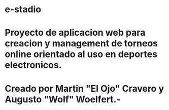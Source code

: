 # e-stadio
# Proyecto de aplicacion web para creacion y management de torneos online orientado al uso en deportes electronicos.
# Creado por Martin "El Ojo" Cravero y Augusto "Wolf" Woelfert.-
